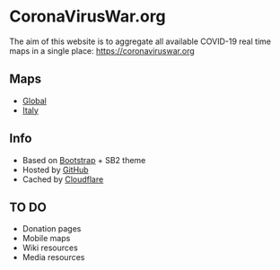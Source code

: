 # CoronaVirusWar.org

The aim of this website is to aggregate all available COVID-19 real time maps in a single place: https://coronaviruswar.org

## Maps

- [Global](https://coronaviruswar.org/)
- [Italy](https://coronaviruswar.org/Italy.html)

## Info

- Based on [Bootstrap](https://github.com/twbs/bootstrap) + SB2 theme
- Hosted by [GitHub](https://pages.github.com/)
- Cached by [Cloudflare](https://www.cloudflare.com)

## TO DO

- Donation pages
- Mobile maps 
- Wiki resources
- Media resources
